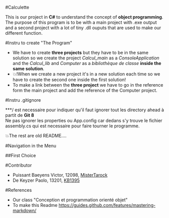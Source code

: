 #Calculette

This is our project in **C#** to understand the concept of **object programming**.
The purpose of this program is to be with a main project with .exe output and a second project with a lot of tiny .dll ouputs that are used to make our different function.


#Instru to create "The Program"
- We have to create **three projects** but they have to be in the same solution so we create the project *Calcul_main* as a *ConsoleApplication* and the *Calcul_lib* and *Computer* as a *bibliothèque de classe* **inside the same solution**.
- :collision:!When we create a new project it's in a new solution each time so we have to create the second one inside the first solution!
- To make a link between the **three project** we have to go in the reference form the main project and add the reference of the Computer project.

#Instru .gitignore

\***/ est necessaire pour indiquer qu'il faut ignorer tout les directory ahead à partit de **Git 8**
<br>Ne pas ignorer les properties ou App.config car dedans s'y trouve le fichier assembly.cs qui est necessaire pour faire tourner le programme.


:collision:The rest are old README....


#Navigation in the Menu


##First Choice




#Contributor
- Puissant Baeyens Victor, 12098, [MisterTarock](https://github.com/MisterTarock)
- De Keyzer  Paolo, 13201, [KB1395](https://github.com/KB1395)


#References

- Our class "Conception et programmation orienté objet"
- To make this Readme https://guides.github.com/features/mastering-markdown/
